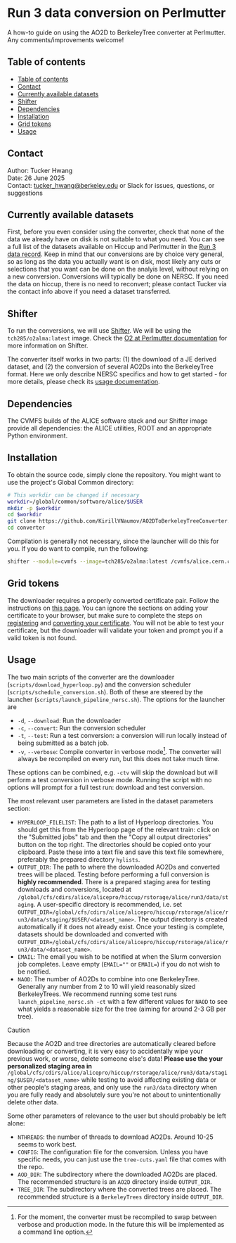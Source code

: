 # Run 3 data conversion on Perlmutter

A how-to guide on using the AO2D to BerkeleyTree converter at Perlmutter. Any comments/improvements welcome!

## Table of contents

- [Table of contents](#table-of-contents)
- [Contact](#contact)
- [Currently available datasets](#currently-available-datasets)
- [Shifter](#shifter)
- [Dependencies](#dependencies)
- [Installation](#installation)
- [Grid tokens](#grid-tokens)
- [Usage](#usage)

## Contact

Author: Tucker Hwang  
Date: 26 June 2025  
Contact: [tucker_hwang@berkeley.edu](mailto:tucker_hwang@berkeley.edu) or Slack for issues, questions, or suggestions

## Currently available datasets

First, before you even consider using the converter, check that none of the data we already have on disk is not suitable to what you need. You can see a full list of the datasets available on Hiccup and Perlmutter in the [Run 3 data record](data/run3.md). Keep in mind that our conversions are by choice very general, so as long as the data you actually want is on disk, most likely any cuts or selections that you want can be done on the analyis level, without relying on a new conversion. Conversions will typically be done on NERSC. If you need the data on hiccup, there is no need to reconvert; please contact Tucker via the contact info above if you need a dataset transferred.

## Shifter

To run the conversions, we will use [Shifter](https://docs.nersc.gov/development/containers/shifter/). We will be using the `tch285/o2alma:latest` image. Check the [O2 at Perlmutter documentation](o2_at_perlmutter.md) for more information on Shifter.

The converter itself works in two parts: (1) the download of a JE derived dataset, and (2) the conversion of several AO2Ds into the BerkeleyTree format. Here we only describe NERSC specifics and how to get started - for more details, please check its [usage documentation](https://github.com/KirillVNaumov/AO2DToBerkeleyTreeConverter/blob/master/scripts/README.md).

## Dependencies

The CVMFS builds of the ALICE software stack and our Shifter image provide all dependencies: the ALICE utilities, ROOT and an appropriate Python environment.

## Installation

To obtain the source code, simply clone the repository. You might want to use the project's Global Common directory:

```bash
# This workdir can be changed if necessary
workdir=/global/common/software/alice/$USER
mkdir -p $workdir
cd $workdir
git clone https://github.com/KirillVNaumov/AO2DToBerkeleyTreeConverter.git converter
cd converter
```

Compilation is generally not necessary, since the launcher will do this for you. If you do want to compile, run the following:

```bash
shifter --module=cvmfs --image=tch285/o2alma:latest /cvmfs/alice.cern.ch/bin/alienv setenv JAliEn-ROOT/0.7.14-43 -c make -C "$workdir/converter"
```

## Grid tokens

The downloader requires a properly converted certificate pair. Follow the instructions on [this page](https://aliceo2group.github.io/analysis-framework/docs/gettingstarted/certificate.html). You can ignore the sections on adding your certificate to your browser, but make sure to complete the steps on [registering](https://aliceo2group.github.io/analysis-framework/docs/gettingstarted/certificate.html#register-your-certificate-to-the-alice-grid) and [converting your certificate](https://aliceo2group.github.io/analysis-framework/docs/gettingstarted/certificate.html#convert-your-certificate-for-using-the-grid-tools). You will not be able to test your certificate, but the downloader will validate your token and prompt you if a valid token is not found.

## Usage

The two main scripts of the converter are the downloader (`scripts/download_hyperloop.py`) and the conversion scheduler (`scripts/schedule_conversion.sh`). Both of these are steered by the launcher (`scripts/launch_pipeline_nersc.sh`). The options for the launcher are

- `-d`, `--download`: Run the downloader
- `-c`, `--convert`: Run the conversion scheduler
- `-t`, `--test`: Run a test conversion: a conversion will run locally instead of being submitted as a batch job.
- `-v`, `--verbose`: Compile converter in verbose mode[^1]. The converter will always be recompiled on every run, but this does not take much time.

These options can be combined, e.g. `-ctv` will skip the download but will perform a test conversion in verbose mode. Running the script with no options will prompt for a full test run: download and test conversion.

The most relevant user parameters are listed in the dataset parameters section:

- `HYPERLOOP_FILELIST`: The path to a list of Hyperloop directories. You should get this from the Hyperloop page of the relevant train: click on the "Submitted jobs" tab and then the "Copy all output directories" button on the top right. The directories should be copied onto your clipboard. Paste these into a text file and save this text file somewhere, preferably the prepared directory `hylists`.
- `OUTPUT_DIR`: The path to where the downloaded AO2Ds and converted trees will be placed.  Testing before performing a full conversion is **highly recommended**. There is a prepared staging area for testing downloads and conversions, located at `/global/cfs/cdirs/alice/alicepro/hiccup/rstorage/alice/run3/data/staging`. A user-specific directory is recommended, i.e. set `OUTPUT_DIR=/global/cfs/cdirs/alice/alicepro/hiccup/rstorage/alice/run3/data/staging/$USER/<dataset_name>`. The output directory is created automatically if it does not already exist. Once your testing is complete, datasets should be downloaded and converted with `OUTPUT_DIR=/global/cfs/cdirs/alice/alicepro/hiccup/rstorage/alice/run3/data/<dataset_name>`.
- `EMAIL`: The email you wish to be notified at when the Slurm conversion job completes. Leave empty (`EMAIL=""` or `EMAIL=`) if you do not wish to be notified.
- `NAOD`: The number of AO2Ds to combine into one BerkeleyTree. Generally any number from 2 to 10 will yield reasonably sized BerkeleyTrees. We recommend running some test runs `launch_pipeline_nersc.sh -ct` with a few different values for `NAOD` to see what yields a reasonable size for the tree (aiming for around 2-3 GB per tree).

> [!CAUTION]
> Because the AO2D and tree directories are automatically cleared before downloading or converting, it is very easy to accidentally wipe your previous work, or worse, delete someone else's data! **Please use the your personalized staging area in** `/global/cfs/cdirs/alice/alicepro/hiccup/rstorage/alice/run3/data/staging/$USER/<dataset_name>` while testing to avoid affecting existing data or other people's staging areas, and only use the `run3/data` directory when you are fully ready and absolutely sure you're not about to unintentionally delete other data.

Some other parameters of relevance to the user but should probably be left alone:

- `NTHREADS`: the number of threads to download AO2Ds. Around 10-25 seems to work best.
- `CONFIG`: The configuration file for the conversion. Unless you have specific needs, you can just use the `tree-cuts.yaml` file that comes with the repo.
- `AOD_DIR`: The subdirectory where the downloaded AO2Ds are placed. The recommended structure is an `AO2D` directory inside `OUTPUT_DIR`.
- `TREE_DIR`: The subdirectory where the converted trees are placed. The recommended structure is a `BerkeleyTrees` directory inside `OUTPUT_DIR`.

[^1]: For the moment, the converter must be recompiled to swap between verbose and production mode. In the future this will be implemented as a command line option.
